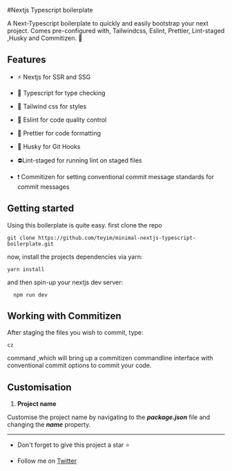 #Nextjs Typescript boilerplate

A Next-Typescript boilerplate to quickly and easily bootstrap your next project. Comes pre-configured with, Tailwindcss, Eslint, Prettier, Lint-staged ,Husky and Commitizen. :rocket:

## Features

- :zap: Nextjs for SSR and SSG

- :eyes: Typescript for type checking

- :nail_care: Tailwind css for styles

- :straight_ruler: Eslint for code quality control

- :haircut: Prettier for code formatting

- :wolf: Husky for Git Hooks

- :no_entry:Lint-staged for running lint on staged files

- :exclamation: Commitizen for setting conventional commit message standards for commit messages

## Getting started

Using this boilerplate is quite easy. first clone the repo

    git clone https://github.com/teyim/minimal-nextjs-typescript-boilerplate.git

now, install the projects dependencies via yarn:

    yarn install

and then spin-up your nextjs dev server:

      npm run dev

## Working with Commitizen

After staging the files you wish to commit, type:

    cz

command ,which will bring up a commitizen commandline interface with conventional commit options to commit your code.

## Customisation

1.  **Project name**

Customise the project name by navigating to the **_package.json_** file and changing the **_name_** property.

---

- Don't forget to give this project a star :star:

- Follow me on [Twitter](https://twitter.com/asofex)
